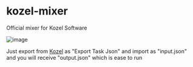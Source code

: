 # kozel-mixer
Official mixer for Kozel Software

![image](https://github.com/user-attachments/assets/6141fb0e-0b87-4ce6-91ec-93c88a5148ff)


Just export from [Kozel](https://github.com/HiddenCodeDevs/kozel) as "Export Task Json" and import as "input.json" and you will receive "output.json" which is ease to run
